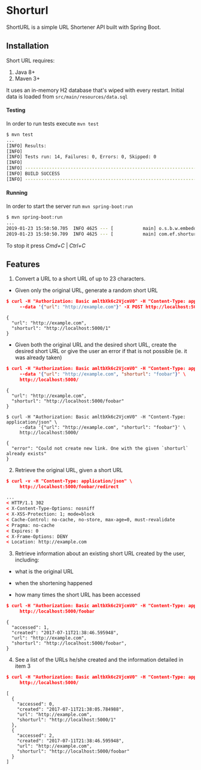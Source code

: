 # Shorturl

ShortURL is a simple URL Shortener API built with Spring Boot.

## Installation

Short URL requires:
1. Java 8+
2. Maven 3+

It uses an in-memory H2 database that's wiped with every restart. Initial data is loaded from ``src/main/resources/data.sql``

#### Testing

In order to run tests execute ``mvn test``

```bash
$ mvn test
...
[INFO] Results:
[INFO]
[INFO] Tests run: 14, Failures: 0, Errors: 0, Skipped: 0
[INFO]
[INFO] ------------------------------------------------------------------------
[INFO] BUILD SUCCESS
[INFO] ------------------------------------------------------------------------
```

#### Running

In order to start the server run ``mvn spring-boot:run``

```bash
$ mvn spring-boot:run
...
2019-01-23 15:50:50.705  INFO 4625 --- [           main] o.s.b.w.embedded.tomcat.TomcatWebServer  : Tomcat started on port(s): 5000 (http) with context path ''
2019-01-23 15:50:50.709  INFO 4625 --- [           main] com.ef.shorturl.ShorturlApplication      : Started ShorturlApplication in 4.281 seconds (JVM running for 6.804)
```

To stop it press *Cmd+C* | *Ctrl+C*

## Features

1. Convert a URL to a short URL of up to 23 characters.

  * Given only the original URL, generate a random short URL 
```json
$ curl -H "Authorization: Basic amltbXk6c2VjcmV0" -H "Content-Type: application/json" \
     --data '{"url": "http://example.com"}' -X POST http://localhost:5000/
```

```
{
  "url": "http://example.com",
  "shorturl": "http://localhost:5000/1"
}
```
* Given both the original URL and the desired short URL, create the desired short URL or give the user an error if that is not possible (ie. it was already taken)
```json
$ curl -H "Authorization: Basic amltbXk6c2VjcmV0" -H "Content-Type: application/json" \
     --data '{"url": "http://example.com", "shorturl": "foobar"}' \
     http://localhost:5000/
```

```     
{
  "url": "http://example.com",
  "shorturl": "http://localhost:5000/foobar"
}
```

```
$ curl -H "Authorization: Basic amltbXk6c2VjcmV0" -H "Content-Type: application/json" \
     --data '{"url": "http://example.com", "shorturl": "foobar"}' \
     http://localhost:5000/
```

```
{
  "error": "Could not create new link. One with the given `shorturl` already exists"
}
```
2. Retrieve the original URL, given a short URL
```json
$ curl -v -H "Content-Type: application/json" \
     http://localhost:5000/foobar/redirect
```
```html
...
< HTTP/1.1 302
< X-Content-Type-Options: nosniff
< X-XSS-Protection: 1; mode=block
< Cache-Control: no-cache, no-store, max-age=0, must-revalidate
< Pragma: no-cache
< Expires: 0
< X-Frame-Options: DENY
< Location: http://example.com
```

3. Retrieve information about an existing short URL created by the user, including:

* what is the original URL

* when the shortening happened

* how many times the short URL has been accessed
```json
$ curl -H "Authorization: Basic amltbXk6c2VjcmV0" -H "Content-Type: application/json" \
     http://localhost:5000/foobar
```

```
{
  "accessed": 1,
  "created": "2017-07-11T21:38:46.595948",
  "url": "http://example.com",
  "shorturl": "http://localhost:5000/foobar",
}
```

4. See a list of the URLs he/she created and the information detailed in item 3
```json
$ curl -H "Authorization: Basic amltbXk6c2VjcmV0" -H "Content-Type: application/json" \
     http://localhost:5000/
```

```
[
  {
    "accessed": 0,
    "created": "2017-07-11T21:38:05.784988",
    "url": "http://example.com",
    "shorturl": "http://localhost:5000/1"
  },
  {
    "accessed": 2,
    "created": "2017-07-11T21:38:46.595948",
    "url": "http://example.com",
    "shorturl": "http://localhost:5000/foobar"
  }
]
```

